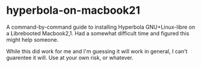 # hyperbola-on-macbook21
A command-by-command guide to installing Hyperbola GNU+Linux-libre on a Librebooted Macbook2,1. Had a somewhat difficult time and figured this might help someone.

While this did work for me and I'm guessing it will work in general, I can't guarentee it will. Use at your own risk, or whatever.
